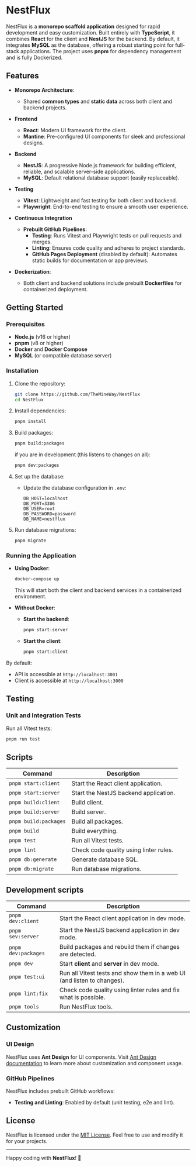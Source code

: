 # NestFlux

NestFlux is a **monorepo scaffold application** designed for rapid development and easy customization. Built entirely with **TypeScript**, it combines **React** for the client and **NestJS** for the backend. By default, it integrates **MySQL** as the database, offering a robust starting point for full-stack applications. The project uses **pnpm** for dependency management and is fully Dockerized.

## Features

- **Monorepo Architecture**:

  - Shared **common types** and **static data** across both client and backend projects.

- **Frontend**

  - **React**: Modern UI framework for the client.
  - **Mantine**: Pre-configured UI components for sleek and professional designs.

- **Backend**

  - **NestJS**: A progressive Node.js framework for building efficient, reliable, and scalable server-side applications.
  - **MySQL**: Default relational database support (easily replaceable).

- **Testing**

  - **Vitest**: Lightweight and fast testing for both client and backend.
  - **Playwright**: End-to-end testing to ensure a smooth user experience.

- **Continuous Integration**

  - **Prebuilt GitHub Pipelines**:
    - **Testing**: Runs Vitest and Playwright tests on pull requests and merges.
    - **Linting**: Ensures code quality and adheres to project standards.
    - **GitHub Pages Deployment** (disabled by default): Automates static builds for documentation or app previews.

- **Dockerization**:
  - Both client and backend solutions include prebuilt **Dockerfiles** for containerized deployment.

## Getting Started

### Prerequisites

- **Node.js** (v16 or higher)
- **pnpm** (v8 or higher)
- **Docker** and **Docker Compose**
- **MySQL** (or compatible database server)

### Installation

1. Clone the repository:

   ```bash
   git clone https://github.com/TheMineWay/NestFlux
   cd NestFlux
   ```

2. Install dependencies:

   ```bash
   pnpm install
   ```

3. Build packages:

   ```bash
   pnpm build:packages
   ```

   if you are in development (this listens to changes on all):

   ```bash
   pnpm dev:packages
   ```

4. Set up the database:

   - Update the database configuration in `.env`:
     ```env
     DB_HOST=localhost
     DB_PORT=3306
     DB_USER=root
     DB_PASSWORD=password
     DB_NAME=nestflux
     ```

5. Run database migrations:
   ```bash
   pnpm migrate
   ```

### Running the Application

- **Using Docker**:

  ```bash
  docker-compose up
  ```

  This will start both the client and backend services in a containerized environment.

- **Without Docker**:
  - **Start the backend**:
    ```bash
    pnpm start:server
    ```
  - **Start the client**:
    ```bash
    pnpm start:client
    ```

By default:

- API is accessible at `http://localhost:3001`
- Client is accessible at `http://localhost:3000`

## Testing

### Unit and Integration Tests

Run all Vitest tests:

```bash
pnpm run test
```

## Scripts

| Command               | Description                            |
| --------------------- | -------------------------------------- |
| `pnpm start:client`   | Start the React client application.    |
| `pnpm start:server`   | Start the NestJS backend application.  |
| `pnpm build:client`   | Build client.                          |
| `pnpm build:server`   | Build server.                          |
| `pnpm build:packages` | Build all packages.                    |
| `pnpm build`          | Build everything.                      |
| `pnpm test`           | Run all Vitest tests.                  |
| `pnpm lint`           | Check code quality using linter rules. |
| `pnpm db:generate`    | Generate database SQL.                 |
| `pnpm db:migrate`     | Run database migrations.               |

## Development scripts

| Command             | Description                                                             |
| ------------------- | ----------------------------------------------------------------------- |
| `pnpm dev:client`   | Start the React client application in dev mode.                         |
| `pnpm sev:server`   | Start the NestJS backend application in dev mode.                       |
| `pnpm dev:packages` | Build packages and rebuild them if changes are detected.                |
| `pnpm dev`          | Start **client** and **server** in dev mode.                            |
| `pnpm test:ui`      | Run all Vitest tests and show them in a web UI (and listen to changes). |
| `pnpm lint:fix`     | Check code quality using linter rules and fix what is possible.         |
| `pnpm tools`        | Run NestFlux tools.                                                     |

## Customization

### UI Design

NestFlux uses **Ant Design** for UI components. Visit [Ant Design documentation](https://ant.design/docs/react/introduce) to learn more about customization and component usage.

### GitHub Pipelines

NestFlux includes prebuilt GitHub workflows:

- **Testing and Linting**: Enabled by default (unit testing, e2e and lint).

## License

NestFlux is licensed under the [MIT License](LICENSE). Feel free to use and modify it for your projects.

---

Happy coding with **NestFlux**! 🚀
